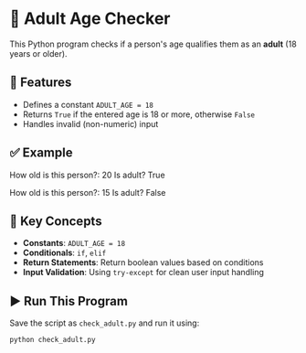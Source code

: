 # 👤 Adult Age Checker

This Python program checks if a person's age qualifies them as an **adult** (18 years or older).

## 🎯 Features

- Defines a constant `ADULT_AGE = 18`
- Returns `True` if the entered age is 18 or more, otherwise `False`
- Handles invalid (non-numeric) input

## ✅ Example

How old is this person?: 20 Is adult? True

How old is this person?: 15 Is adult? False



## 🧠 Key Concepts

- **Constants**: `ADULT_AGE = 18`
- **Conditionals**: `if`, `elif`
- **Return Statements**: Return boolean values based on conditions
- **Input Validation**: Using `try-except` for clean user input handling

## ▶️ Run This Program

Save the script as `check_adult.py` and run it using:

```bash
python check_adult.py
